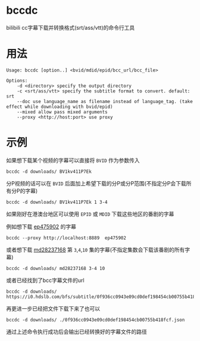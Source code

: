 # bccdc
bilibili cc字幕下载并转换格式(srt/ass/vtt)的命令行工具

# 用法
```
Usage: bccdc [option..] <bvid/mdid/epid/bcc_url/bcc_file>

Options:
    -d <directory> specify the output directory
    -c <srt/ass/vtt> specify the subtitle format to convert. default: srt
    --doc use language_name as filename instead of language_tag. (take effect while downloading with bvid/epid)
    --mixed allow pass mixed arguments
    --proxy <http://host:port> use proxy
```

# 示例
如果想下载某个视频的字幕可以直接将 `BVID` 作为参数传入

    bccdc -d downloads/ BV1kv411P7Ek

分P视频的话可以在 `BVID` 后面加上希望下载的分P或分P范围(不指定分P会下载所有分P的字幕)

    bccdc -d downloads/ BV1kv411P7Ek 1 3-4 

如果刚好在港澳台地区可以使用 `EPID` 或 `MDID` 下载这些地区的番剧的字幕

例如想下载 [ep475902](https://www.bilibili.com/bangumi/play/ep475902) 的字幕

    bccdc --proxy http://localhost:8889  ep475902

或者想下载 [md28237168](https://www.bilibili.com/bangumi/media/md28237168) 第 `3`,`4`,`10` 集的字幕(不指定集数会下载该番剧的所有字幕)

    bccdc -d downloads/ md28237168 3-4 10

或者已经找到了bcc字幕文件的url

    bccdc -d downloads/ https://i0.hdslb.com/bfs/subtitle/0f936cc0943e09cd0def198454cb00755b418fcf.json

再更进一步已经把文件下载下来了也可以

    bccdc -d downloads/ ./0f936cc0943e09cd0def198454cb00755b418fcf.json

通过上述命令执行成功后会输出已经转换好的字幕文件的路径
